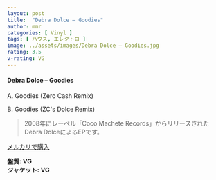 ```yaml
---
layout: post
title:  "Debra Dolce – Goodies"
author: mmr
categories: [ Vinyl ]
tags: [ ハウス, エレクトロ ]
image: ../assets/images/Debra Dolce – Goodies.jpg
rating: 3.5
v-rating: VG
---
```


#### Debra Dolce – Goodies

A. Goodies (Zero Cash Remix)

B. Goodies (ZC's Dolce Remix)

> 2008年にレーベル「Coco Machete Records」からリリースされたDebra DolceによるEPです。

[メルカリで購入](https://jp.mercari.com/item/m11056580710)

<div class="mt-4 mb-4 d-flex align-items-center">
<strong class="mr-1">盤質: VG</strong>
</div>
<div class="mt-4 mb-4 d-flex align-items-center">
<strong class="mr-1">ジャケット: VG</strong>
</div>
